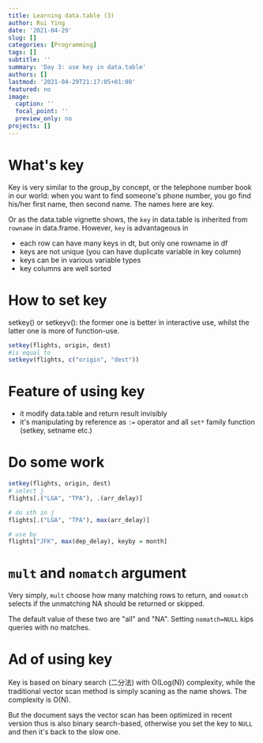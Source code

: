 ```yaml
---
title: Learning data.table (3)
author: Rui Ying
date: '2021-04-29'
slug: []
categories: [Programming]
tags: []
subtitle: ''
summary: 'Day 3: use key in data.table'
authors: []
lastmod: '2021-04-29T21:17:05+01:00'
featured: no
image:
  caption: ''
  focal_point: ''
  preview_only: no
projects: []
---
```

# What's key

Key is very similar to the group_by concept, or the telephone number book in our world: when you want to find someone's phone number, you go find his/her first name, then second name. The names here are key.

Or as the data.table vignette shows, the `key` in data.table is inherited from `rowname` in data.frame. However, `key` is advantageous in

- each row can have many keys in dt, but only one rowname in df
- keys are not unique (you can have duplicate variable in  key column)
- keys can be in various variable types
- key columns are well sorted

# How to set key
setkey() or setkeyv(): the former one is better in interactive use, whilst the latter one is more of function-use.

```r
setkey(flights, origin, dest)
#is equal to
setkeyv(flights, c("origin", "dest"))
```

# Feature of using key

- it modify data.table and return result invisibly
- it's manipulating by reference as `:=` operator and all `set*` family function (setkey, setname etc.)

# Do some work 
```r
setkey(flights, origin, dest)
# select j
flights[.("LGA", "TPA"), .(arr_delay)]

# do sth in j
flights[.("LGA", "TPA"), max(arr_delay)]

# use by
flights["JFK", max(dep_delay), keyby = month]

```
# `mult` and `nomatch` argument

Very simply, `mult` choose how many matching rows to return, and `nomatch` selects if the unmatching NA should be returned or skipped.

The default value of these two are "all" and "NA". Setting `nomatch=NULL` kips queries with no matches.

# Ad of using key
Key is based on binary search (二分法) with O(Log(N)) complexity, while the traditional vector scan method is simply scaning as the name shows. The complexity is O(N).

But the document says the vector scan has been optimized in recent version thus is also binary search-based, otherwise you set the key to `NULL` and then it's back to the slow one.

